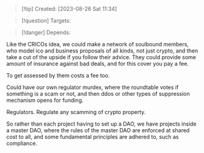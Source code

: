 
>[!tip] Created: [2023-08-26 Sat 11:34]

>[!question] Targets: 

>[!danger] Depends: 

Like the CRICOs idea, we could make a network of soulbound members, who model ico and business proposals of all kinds, not just crypto, and then take a cut of the upside if you follow their advice.  They could provide some amount of insurance against bad deals, and for this cover you pay a fee.

To get assessed by them costs a fee too.

Could have our own regulator murdex, where the roundtable votes if something is a scam or not, and then ddos or other types of suppression mechanism opens for funding.

Regulators.  Regulate any scamming of crypto property.

So rather than each project having to set up a DAO, we have projects inside a master DAO, where the rules of the master DAO are enforced at shared cost to all, and some fundamental principles are adhered to, such as compliance.